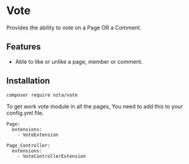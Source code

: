 # Vote

Provides the ability to vote on a Page OR a Comment.

## Features

 * Able to like or unlike a page, member or comment.

## Installation

    composer require nzta/vote

To get work vote module in all the pages, You need to add this to your config.yml file.

```
Page:
  extensions:
    - VoteExtension

Page_Controller:
  extensions:
    - VoteControllerExtension
```